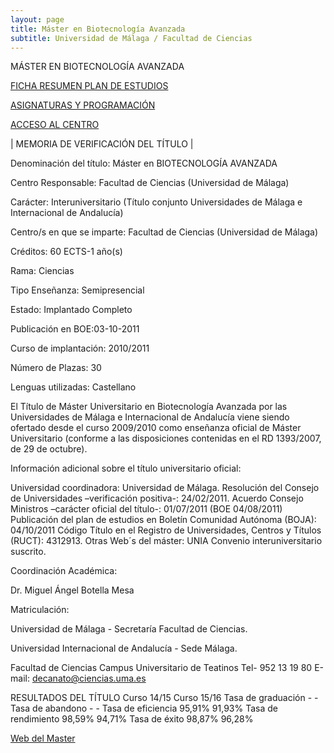 ```yaml
---
layout: page
title: Máster en Biotecnología Avanzada
subtitle: Universidad de Málaga / Facultad de Ciencias
---
```

MÁSTER EN BIOTECNOLOGÍA AVANZADA
 

[FICHA RESUMEN PLAN DE ESTUDIOS](http://www.uma.es/media/files/BIOTECNOLOGIAAVANZADA1718.pdf)

[ASIGNATURAS Y PROGRAMACIÓN](https://www.uma.es/centers/subjects_center/facultad-de-ciencias/5120/)

[ACCESO AL CENTRO](http://www.uma.es/centros-listado/info/4420/facultad-de-ciencias/)

 

| MEMORIA DE VERIFICACIÓN DEL TÍTULO |

 Denominación del título: Máster en BIOTECNOLOGÍA AVANZADA

 Centro Responsable: Facultad de Ciencias (Universidad de Málaga)

 Carácter: Interuniversitario (Título conjunto Universidades de Málaga e Internacional de Andalucía)

 Centro/s en que se imparte: Facultad de Ciencias (Universidad de Málaga)

 Créditos: 60 ECTS-1 año(s)

 Rama: Ciencias

 Tipo Enseñanza: Semipresencial

 Estado: Implantado Completo

 Publicación en BOE:03-10-2011

 Curso de implantación: 2010/2011

 Número de Plazas: 30

 Lenguas utilizadas: Castellano

 

El Título de Máster Universitario en Biotecnología Avanzada por las Universidades de Málaga e Internacional de Andalucía viene siendo ofertado desde el curso 2009/2010 como enseñanza oficial de Máster Universitario (conforme a las disposiciones contenidas en el RD 1393/2007, de 29 de octubre).

Información adicional sobre el título universitario oficial:

Universidad coordinadora: Universidad de Málaga.
Resolución del Consejo de Universidades –verificación positiva-: 24/02/2011.
Acuerdo Consejo Ministros –carácter oficial del título-: 01/07/2011 (BOE 04/08/2011)
Publicación del plan de estudios en Boletín Comunidad Autónoma (BOJA): 04/10/2011
Código Título en el Registro de Universidades, Centros y Títulos (RUCT): 4312913.
Otras Web´s  del máster:  UNIA
Convenio interuniversitario suscrito.
 

Coordinación Académica:

Dr. Miguel Ángel Botella Mesa

Matriculación:

Universidad de Málaga - Secretaría Facultad de Ciencias.

Universidad Internacional de Andalucía - Sede Málaga.

 

Facultad de Ciencias
Campus Universitario de Teatinos
Tel- 952 13 19 80
E-mail: decanato@ciencias.uma.es


RESULTADOS DEL TÍTULO
						Curso 14/15	 Curso 15/16
 Tasa de graduación	 		-	 		  - 
 Tasa de abandono	 		-	 		  -
 Tasa de eficiencia	  	  95,91%		91,93%
 Tasa de rendimiento	  98,59%	    94,71%
 Tasa de éxito	 		  98,87%	    96,28%
 
[Web del Master](https://www.uma.es/master-en-biotecnologia-avanzada/)